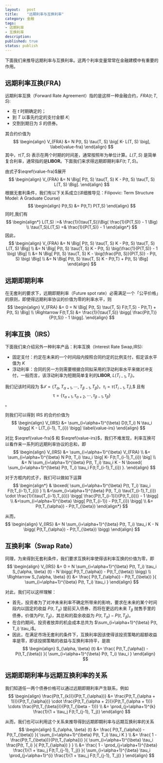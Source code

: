 ```yaml
---
layout:   post
title:    "远期利率与互换利率"
category: 金融 
tags:     
- 远期利率
- 互换利率
description: 
published: true
status: publish
---
```

 
下面我们来推导远期利率与互换利率。这两个利率变量常常在金融建模中有重要的作用。
 
## 远期利率互换(FRA)
 
远期利率互换（Forward Rate Agreement）指的是这样一种金融合约，$FRA(t; T, S)$:
 
- 在 $t$ 时期确定的；
- 到 $T$ 以事先约定的支付金额 $K$;
- 交割到期日为 $S$ 的债券。
 
其合约价值为
$$
\begin{align}
 V_{FRA} &= N P(t, S) \tau(T, S) \big[ K- L(T, S) \big], \label{value-fra}
\end{align}
$$
其中，$\tau(T,S)$ 表示在两个时期的时间差，通常按照年为单位计算。$L(T,S)$ 是简单复合利率，通常指的是**LIBOR**。下面我们来求得远期即期利率$F(t;T,S)$。
 
<!-- more -->
 
由式子$\eqref{value-fra}$展开
$$
\begin{align}
 V_{FRA} &= N \Big[ P(t, S) \tau(T, S)  K - P(t, S) \tau(T, S)  L(T, S) \Big].
\end{align}
$$
根据无套利条件，我们有以下关系成立(详细推导见：Filipovic: Term Structure Model: A Graduate Course)
$$
\begin{align}
 P(t,S) &= P(t,T) P(T,S)
\end{align}
$$
同时,我们有
$$
\begin{align*}
 L(T,S) :=& \frac{1}{\tau(T,S)}\Big( \frac{1}{P(T,S)} - 1 \Big) \\
 \tau(T,S)L(T,S)  =& \frac{1}{P(T,S)} - 1  
\end{align*}
$$
因此，
$$
\begin{align}
 V_{FRA} &= N \Big[ P(t, S) \tau(T, S)  K - P(t, S) \tau(T, S)  L(T, S) \Big] \\
   &= N \Big[ P(t, S) \tau(T, S)  K - P(t, S) \big(\frac{1}{P(T,S)} - 1 \big) \Big] \\
   &= N  \Big[ P(t, S) \tau(T, S)  K -   \big(\frac{P(t, S)}{P(T,S)} - P(t, S) \big) \Big]  \\
   &= N  \Big[ P(t, S) \tau(T, S)  K -   P(t,T)  + P(t, S)  \Big] 
\end{align}
$$
 
## 远期即期利率
 
在无套利的要求下，远期即期利率（Future spot rate）必需满足一个「公平价格」的原则，即使得远期利率协议的价值为零的利率水平，则
$$
\begin{align}
 V_{FRA} &= 0 = N  \Big[ P(t, S) \tau(T, S)  F(t;T,S) -   P(t,T)  + P(t, S)  \Big] \\
 \Rightarrow 
 F(t;T,S) &= \frac{1}{\tau(T,S)} \bigg[ \frac{P(t,T)}{P(t,S)} - 1 \bigg].
\end{align}
$$
 
## 利率互换（IRS）
 
下面我们来介绍另外一种利率产品：利率互换（Interest Rate Swap,IRS):
 
- 固定支付：约定在未来的一个时间段内按照合同约定的比例支付，假定该水平值为 $K$
- 浮动利率：合同的另一方则需要根据合同拟采用的浮动利率水平来做对冲支付，一般而言，该浮动利率为短期简单复利的**LIBOR**, $L(T_{i-1}, T_{i})$。
 
我们记该时间段为 $$\mathcal{T} = \{ T_{\alpha}, T_{\alpha+1},\cdots,T_{\beta - 1}, T_{\beta}\}$，$\tau_{i} = \tau(T_{i-1}, T_{i}),$$
且有
$$\mathcal{\tau} = \{ \tau_{\alpha + 1}, \tau_{\alpha+2},\cdots,\tau_{\beta - 1}, \tau_{\beta}\}$$。
 
则我们可以得到 IRS 的合约价值为
$$
\begin{align}
 V_{IRS} &= \sum_{i=\alpha+1}^{\beta} D(t,T_i) N \tau_i \bigg[ K - L(T_{i-1}, T_{i}) \bigg] \label{value-irs}
\end{align}
$$
 
对比 $\eqref{value-fra}$ 和 $\eqref{value-irs}$，我们不难发现，利率互换可以看作来一系列的远期利率协议的总和，即
$$
\begin{align}
  V_{IRS} &= \sum_{i=\alpha+1}^{\beta} V_{FRA}  \\
  &= \sum_{i=\alpha+1}^{\beta} N P(t, T_i) \tau_i \big[ K- F(t;T_{i-1},T_{i}) \big] \\
  &= N \sum_{i=\alpha+1}^{\beta}  P(t, T_i) \tau_i  K - N \boxed{ \sum_{i=\alpha+1}^{\beta} P(t, T_i) \tau_i F(t;T_{i-1},T_{i}) }.
\end{align}
$$
 
对于方框内的式子，我们可以做如下运算
$$
\begin{align*}
& \boxed{ \sum_{i=\alpha+1}^{\beta}  P(t, T_i) \tau_i F(t;T_{i-1},T_{i})  }  \\
 &=\sum_{i=\alpha+1}^{\beta}  P(t, T_i) \tau(T_{i-1},T_{i}) \cdot \frac{1}{\tau(T_{i-1},T_{i})} \bigg[ \frac{P(t,T_{i-1})}{P(t,T_{i})} - 1 \bigg] \\
 &=\sum_{i=\alpha+1}^{\beta} \bigg[ P(t,T_{i-1}) - P(t,T_{i}) \bigg]  \\
 &= P(t,T_{\alpha}) - P(t,T_{\beta})
\end{align*}
$$
 
从而，
$$
\begin{align}
 V_{IRS} &=  N \sum_{i=\alpha+1}^{\beta}  P(t, T_i) \tau_i  K - N \bigg( P(t,T_{\alpha}) - P(t,T_{\beta}) \bigg)
\end{align}
$$
 
## 互换利率（Swap Rate）
 
同理，为来得到无套利条件，我们要求互换利率使得该利率互换的价值为零，即
$$
\begin{align}
 V_{IRS} &= 0 = N \sum_{i=\alpha+1}^{\beta}  P(t, T_i) \tau_i   S_{\alpha, \beta} (t)  - N \bigg( P(t,T_{\alpha}) - P(t,T_{\beta}) \bigg) \\
 \Rightarrow 
 S_{\alpha, \beta} (t) &= \frac{ P(t,T_{\alpha}) - P(t,T_{\beta}) }{ \sum_{i=\alpha+1}^{\beta}  P(t, T_i) \tau_i }
 \end{align}
$$
 
对此，我们可以这样理解：
 
- 首先，投资者为了对冲未来利率不确定所带来的影响，要求在未来的某个时间段内以固定的收益 $P(t,T_{\alpha})$ 提前买入债券，而将在更远的未来 $T_{\beta}$ 抛售手里的债券，价值为$P(t,T_{\beta})$，其总和的盈余收益为 $P(t,T_{\alpha}) - P(t,T_{\beta})$。
- 在合约期间，投资者放弃的机会成本总共为 $\sum_{i=\alpha+1}^{\beta}  P(t, T_i) \tau_i$。
- 因此，在满足市场无套利的条件下，互换利率因该使得该投资策略的超额收益率是零，即该投掷策略的收益与互换利率持平，是故
$$
\begin{align}
 S_{\alpha, \beta} (t) &= \frac{ P(t,T_{\alpha}) - P(t,T_{\beta}) }{ \sum_{i=\alpha+1}^{\beta}  P(t, T_i) \tau_i   }
 \end{align}
$$
 
## 远期即期利率与远期互换利率的关系
 
我们知道任一两个债券价格可以通过远期即期利率产生联系，例如
$$
\begin{align}
 \frac{P(t,T_{k})}{P(t,T_{\alpha})}
 &= \frac{P(t,T_{\alpha + 1})}{P(t,T_{\alpha})} \cdot \frac{P(t,T_{\alpha + 2})}{P(t,T_{\alpha + 1})} \cdots \frac{P(t,T_{\beta})}{P(t,T_{\beta - 1})}  \\
 &= \prod_{j=\alpha+1}^{k} \frac{1}{1 + \tau_j F(t;T_{j-1}, T_j)}
\end{align}
$$
 
从而，我们也可以利用这个关系来推导得到远期即期利率与远期互换利率的关系
$$
\begin{align}
 S_{\alpha, \beta} (t) &= \frac{ P(t,T_{\alpha}) - P(t,T_{\beta}) }{ \sum_{i=\alpha+1}^{\beta}  P(t, T_i) \tau_i  K } \\
 &= \frac{ 1 - \frac{P(t,T_{\beta})}{P(t,T_{\alpha})} }{ \sum_{i=\alpha+1}^{\beta} \tau_i \frac{P(t, T_i) }{ P(t,T_{\alpha}) } }  \\
 &= \frac{ 1 - \prod_{j=\alpha+1}^{\beta} \frac{1}{1 + \tau_j F(t;T_{j-1}, T_j)} }{ \sum_{i=\alpha+1}^{\beta} \tau_i \prod_{j=\alpha+1}^{i} \frac{1}{1 + \tau_j F(t;T_{j-1}, T_j)}  }  
 \end{align}
$$
 
 
 
 
 
